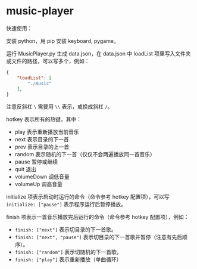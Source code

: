 # music-player

快速使用：

安装 python，用 pip 安装 keyboard, pygame。

运行 MusicPlayer.py 生成 data.json，在 data.json 中 loadList 项里写入文件夹或文件的路径，可以写多个，例如：

```json
{
    "loadList": [
        "./music"
    ],
}
```

注意反斜杠 `\` 需要用 `\\` 表示，或换成斜杠 `/`。

hotkey 表示所有的热键，其中：

- play 表示重新播放当前音乐
- next 表示目录的下一首
- prev 表示目录的上一首
- random 表示随机的下一首（仅仅不会两遍播放同一首音乐）
- pause 暂停或继续
- quit 退出
- volumeDown 调低音量
- volumeUp 调高音量

initialize 项表示启动时运行的命令（命令参考 hotkey 配置项），可以写 `initialize: ["pause"]` 表示程序运行后暂停播放。

finish 项表示一首音乐播放完后运行的命令（命令参考 hotkey 配置项），例如：

- `finish: ["next"]` 表示切目录的下一首歌。
- `finish: ["next", "pause"]` 表示切目录的下一首歌并暂停（注意有先后顺序）。
- `finish: ["random"]` 表示切随机的下一首歌。
- `finish: ["play"]` 表示重新播放（单曲循环）
